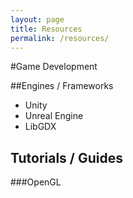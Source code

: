 ```yaml
---
layout: page
title: Resources
permalink: /resources/
---
```


#Game Development

##Engines / Frameworks

- Unity
- Unreal Engine
- LibGDX

## Tutorials / Guides

###OpenGL
